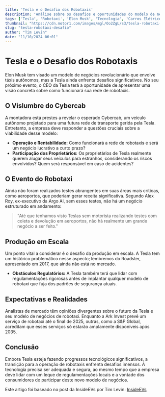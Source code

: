 ```yaml
---
title: 'Tesla e o Desafio dos Robotaxis'
description: 'Análise sobre os desafios e oportunidades do modelo de negócio de robotaxis da Tesla.'
tags: ['Tesla', 'Robotaxi', 'Elon Musk', 'Tecnologia', 'Carros Elétricos']
thumbnail: "https://cdn.motor1.com/images/mgl/Oo2ZgL/s3/tesla-robotaxi-top-image.jpg"
slug: "tesla-robotaxi-desafio"
author: "Tim Levin"
date: "11/10/2024 06:01"
---
```


# Tesla e o Desafio dos Robotaxis

Elon Musk tem visado um modelo de negócios revolucionário que envolve táxis autônomos, mas a Tesla ainda enfrenta desafios significativos. No seu próximo evento, o CEO da Tesla terá a oportunidade de apresentar uma visão concreta sobre como funcionará sua rede de robotaxis.

## O Vislumbre do Cybercab
A montadora está prestes a revelar o esperado Cybercab, um veículo autônomo projetado para uma futura rede de transporte gerida pela Tesla. Entretanto, a empresa deve responder a questões cruciais sobre a viabilidade desse modelo:

- **Operação e Rentabilidade:** Como funcionará a rede de robotaxis e será um negócio lucrativo a curto prazo?
- **Participação dos Proprietários:** Os proprietários de Tesla realmente querem alugar seus veículos para estranhos, considerando os riscos envolvidos? Quem será responsável em caso de acidentes?

## O Evento do Robotaxi
Ainda não foram realizados testes abrangentes em suas áreas mais críticas, como aeroportos, que poderiam gerar receita significativa. Segundo Alex Roy, ex-executivo da Argo AI, sem esses testes, não há um negócio estruturado em andamento:

> "Até que tenhamos visto Teslas sem motorista realizando testes com coleta e devolução em aeroportos, não há realmente um grande negócio a ser feito."

## Produção em Escala
Um ponto vital a considerar é o desafio da produção em escala. A Tesla tem um histórico problemático nesse aspecto; lembremos do Roadster, apresentado em 2017, que ainda não está no mercado.

- **Obstáculos Regulatórios:** A Tesla também terá que lidar com regulamentações rigorosas antes de implantar qualquer modelo de robotaxi que fuja dos padrões de segurança atuais.

## Expectativas e Realidades
Analistas de mercado têm opiniões divergentes sobre o futuro da Tesla e seu modelo de negócios de robotaxi. Enquanto a Ark Invest prevê um serviço de robotaxi até o final de 2025, outras, como a S&P Global, acreditam que esses serviços só estarão amplamente disponíveis após 2035.

## Conclusão
Embora Tesla esteja fazendo progressos tecnológicos significativos, a transição para a operação de robotaxis enfrenta desafios imensos. A tecnologia precisa ser adequada e segura, ao mesmo tempo que a empresa deve lidar com um leque de regulamentações locais e a vontade dos consumidores de participar deste novo modelo de negócios.

Este artigo foi baseado no post da InsideEVs por Tim Levin: [InsideEVs](https://insideevs.com/news/736900/tesla-robotaxi-cybercab-business-model/)